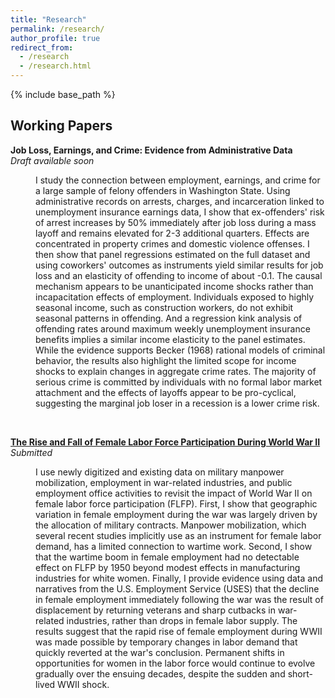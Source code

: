 ```yaml
---
title: "Research"
permalink: /research/
author_profile: true
redirect_from:
  - /research
  - /research.html
---
```


{% include base_path %}

## Working Papers

**Job Loss, Earnings, and Crime: Evidence from Administrative Data**  
*Draft available soon*
<dl><dt></dt><dd>I study the connection between employment, earnings, and crime for a large sample of felony offenders in Washington State. Using administrative records on arrests, charges, and incarceration linked to unemployment insurance earnings data, I show that ex-offenders' risk of arrest increases by 50% immediately after job loss during a mass layoff and remains elevated for 2-3 additional quarters. Effects are concentrated in property crimes and domestic violence offenses. I then show that panel regressions estimated on the full dataset and using coworkers' outcomes as instruments yield similar results for job loss and an elasticity of offending to income of about -0.1. The causal mechanism appears to be unanticipated income shocks rather than incapacitation effects of employment. Individuals exposed to highly seasonal income, such as construction workers, do not exhibit seasonal patterns in offending. And a regression kink analysis of offending rates around maximum weekly unemployment insurance benefits implies a similar income elasticity to the panel estimates. While the evidence supports Becker (1968) rational models of criminal behavior, the results also highlight the limited scope for income shocks to explain changes in aggregate crime rates. The majority of serious crime is committed by individuals with no formal labor market attachment and the effects of layoffs appear to be pro-cyclical, suggesting the marginal job loser in a recession is a lower crime risk.</dd></dl><br>


[**The Rise and Fall of Female Labor Force Participation During World War II**](/files/ekr_flfp_wwii.pdf)  
*Submitted*  
<dl><dt></dt><dd>I use newly digitized and existing data on military manpower mobilization, employment in war-related industries, and public employment office activities to revisit the impact of World War II on female labor force participation (FLFP). First, I show that geographic variation in female employment during the war was largely driven by the allocation of military contracts. Manpower mobilization, which several recent studies implicitly use as an instrument for female labor demand, has a limited connection to wartime work. Second, I show that the wartime boom in female employment had no detectable effect on FLFP by 1950 beyond modest effects in manufacturing industries for white women. Finally, I provide evidence using data and narratives from the U.S. Employment Service (USES) that the decline in female employment immediately following the war was the result of displacement by returning veterans and sharp cutbacks in war-related industries, rather than drops in female labor supply. The results suggest that the rapid rise of female employment during WWII was made possible by temporary changes in labor demand that quickly reverted at the war's conclusion. Permanent shifts in opportunities for women in the labor force would continue to evolve gradually over the ensuing decades, despite the sudden and short-lived WWII shock.</dd></dl>
